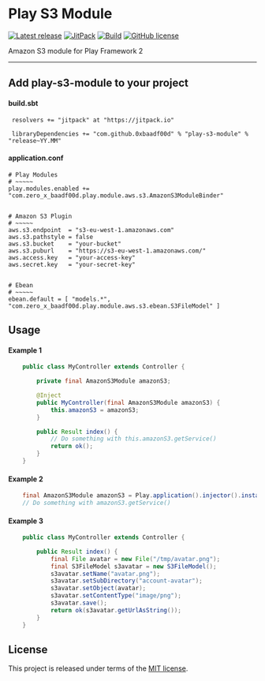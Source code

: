 # Play S3 Module


[![Latest release](https://img.shields.io/badge/latest_release-16.04-orange.svg)](https://github.com/0xbaadf00d/play-s3-module/releases)
[![JitPack](https://jitpack.io/v/0xbaadf00d/play-s3-module.svg)](https://jitpack.io/#0xbaadf00d/play-s3-module)
[![Build](https://img.shields.io/travis-ci/0xbaadf00d/play-s3-module.svg?branch=master&style=flat)](https://travis-ci.org/0xbaadf00d/play-s3-module)
[![GitHub license](https://img.shields.io/badge/license-MIT-blue.svg)](https://raw.githubusercontent.com/0xbaadf00d/play-s3-module/master/LICENSE)

Amazon S3 module for Play Framework 2
*****

## Add play-s3-module to your project

#### build.sbt

     resolvers += "jitpack" at "https://jitpack.io"

     libraryDependencies += "com.github.0xbaadf00d" % "play-s3-module" % "release~YY.MM"

#### application.conf

    # Play Modules
    # ~~~~~
    play.modules.enabled += "com.zero_x_baadf00d.play.module.aws.s3.AmazonS3ModuleBinder"


    # Amazon S3 Plugin
    # ~~~~~
    aws.s3.endpoint  = "s3-eu-west-1.amazonaws.com"
    aws.s3.pathstyle = false
    aws.s3.bucket    = "your-bucket"
    aws.s3.puburl    = "https://s3-eu-west-1.amazonaws.com/"
    aws.access.key   = "your-access-key"
    aws.secret.key   = "your-secret-key"


    # Ebean
    # ~~~~~
    ebean.default = [ "models.*", "com.zero_x_baadf00d.play.module.aws.s3.ebean.S3FileModel" ]




## Usage

#### Example 1

```java
    public class MyController extends Controller {

        private final AmazonS3Module amazonS3;

        @Inject
        public MyController(final AmazonS3Module amazonS3) {
            this.amazonS3 = amazonS3;
        }

        public Result index() {
            // Do something with this.amazonS3.getService()
            return ok();
        }
    }
```


#### Example 2

```java
    final AmazonS3Module amazonS3 = Play.application().injector().instanceOf(AmazonS3Module.class);
    // Do something with amazonS3.getService()
```


#### Example 3

```java
    public class MyController extends Controller {

        public Result index() {
            final File avatar = new File("/tmp/avatar.png");
            final S3FileModel s3avatar = new S3FileModel();
            s3avatar.setName("avatar.png");
            s3avatar.setSubDirectory("account-avatar");
            s3avatar.setObject(avatar);
            s3avatar.setContentType("image/png");
            s3avatar.save();
            return ok(s3avatar.getUrlAsString());
        }
    }
```



## License
This project is released under terms of the [MIT license](https://raw.githubusercontent.com/0xbaadf00d/play-s3-module/master/LICENSE).
